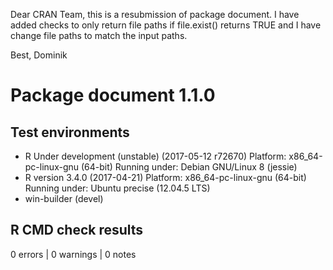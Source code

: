 Dear CRAN Team,
this is a resubmission of package document.
I have added checks to only return file paths if file.exist() returns TRUE and I
have change file paths to match the input paths.

Best, Dominik 

# Package  document 1.1.0 

## Test  environments  
- R Under development (unstable) (2017-05-12 r72670)
  Platform: x86_64-pc-linux-gnu (64-bit)
  Running under: Debian GNU/Linux 8 (jessie) 
- R version 3.4.0 (2017-04-21)
  Platform: x86_64-pc-linux-gnu (64-bit)
  Running under: Ubuntu precise (12.04.5 LTS) 
- win-builder (devel) 

## R CMD check results
0 errors | 0 warnings | 0 notes



